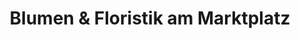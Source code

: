 ---
title: "Blumen & Floristik am Marktplatz"
url: /neukirchen-erzgebirge/blumen-und-floristik-am-marktplatz/
shop: Blumen
---